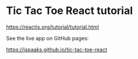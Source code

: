 # Tic Tac Toe React tutorial

https://reactjs.org/tutorial/tutorial.html


See the live app on GitHub pages:

https://jspaaks.github.io/tic-tac-toe-react
